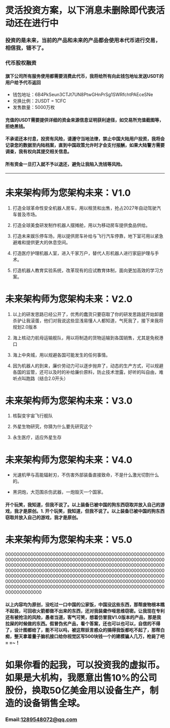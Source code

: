 # 灵活投资方案，以下消息未删除即代表活动还在进行中

### 投资的是未来，当前的产品和未来的产品都会使用本代币进行交易，相信我，错不了。

### 代币股权融资
#### 旗下公司所有服务使用都需要消费此代币，我将给所有向此钱包地址发送USDT的用户给予代币返回
- 钱包地址：6B4PkSeun3CTJt7UN8PtwGHnPrSg1SWRfchtPAEceSNe
- 兑换比例：2USDT = 1CFC
- 发售数量：5000万枚

#### 充值的USDT需要提供详细的资金来源信息证明获利途径，如交易所充值截图等，拒绝黑钱。

#### 不承诺还本付息，投资有风险，请遵守当地法律，禁止中国大陆用户投资，我将会记录您的数据至内陆档案，直到中国政策允许时才会支付报酬，如果大陆警方需要调查，我有权向其提交相关信息。

#### 所有资金一旦打入就不予以退还，避免让我陷入洗钱等风险。


------------

# 未来架构师为您架构未来：V1.0

1. 打造全球革命性安全机器人房车，用以租赁和出售，抢占2027年自动驾驶汽车普及市场。

3. 打造全球美食研发制作机器人摆摊舱，用以为移动房车提供食品供给。

5. 打造未来娱乐停车场，用以提供房车补给与飞行汽车停靠，地下室可用以紧急避难和提供更大的休息空间。

7. 打造医疗护理机器人室，进入千家万户，替代人形机器人进行家庭护理与手术。

9. 打造机器人教育实验系统，改革现有的应试教育体制，面向更加高效的学习方案。

# 未来架构师为您架构未来：V2.0

1. 以上的研发思路已经公开了，优秀的蠢货只要窃取了你的研发思路就开始卸磨杀驴让我滚蛋，他们对我说这些显浅易懂人人都知道，气死我了，接下来我将规划2.0版本

3. 海上核动力航母运输舰队，用以将制造的货物运输到各国销售，尤其是免税港口

5. 海上中央城，用以规避各国可能发生的任何事情。

7. 因为机器人的到来，廉价劳动力可以逐步抛弃了，动态的生产方式，可以规避各国的监管，还可以及时的补给廉价原料，防止技术泄露，好听的叫自由，难听点叫跑路（结合2.0开头）

# 未来架构师为您架构未来：V3.0

1. 核裂变宇宙飞行舰队

3. 外星生物研究，你猜为什么要先研究这个

1. 永生医疗，适应外星生存

# 未来架构师为您架构未来：V4.0

- 光速机甲与高能辐射刃，不伤害外部装备直接致命，不是什么激光切割什么的。

- 黑洞炮，大范围杀伤武器，一炮毁灭一个国家。

#### 开个玩笑，我知道，但我不说了。以上装备已被中国的狗东西窃取并放入自己的游戏，我才是原创。1. 开个玩笑，我知道，但我不说了。以上装备已被中国的狗东西窃取并放入自己的游戏，我才是原创。

# 未来架构师为您架构未来：V5.0

0000000000000000000000000000000000000000000000000000000000000000000000000000000000000000000000000000000000000000000000000000000000000000000000000000000000000000000000000000000000000000000000000000000000000000000000000000000000000000000000000000000000000000000000000000000000000000000000000000000000000000000000000000000000000000000000000000000000000000000000000000000000000000000000000000000000000000000000000000

#### 以上内容均为原创，没吃过一口中国的公家饭，中国没这些东西，那帮废物根本瞧不起我，可回收火箭都做不出来的东西，还对我装聋作哑思维窃密。让我现在专利还有被抢注的风险，愚者当道，客气可笑，想着仿冒我V1.0版本的产品，那是我拉屎的时候做的东西。假冒伪劣产品，看个答案，还也可以也可以，自信的不得了，设计图都给了，能不可以吗，被这帮妖言惑众的搞得我饭都吃不起了，那帮白痴，整天拿着量子脑机接口给你视觉区写500块钱一个的建模骗人几万，枪毙了吧= =~！

# 如果你看的起我，可以投资我的虚拟币。如果是大机构，我愿意出售10%的公司股份，换取50亿美金用以设备生产，制造的设备销售全球。

### Email:1289548072@qq.com







